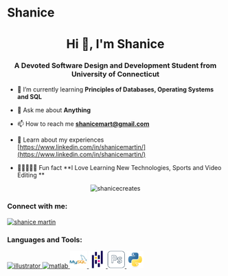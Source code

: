 # Shanice

<h1 align="center">Hi 👋, I'm Shanice </h1>
<h3 align="center">A Devoted Software Design and Development Student from University of Connecticut</h3>

- 🌱 I’m currently learning **Principles of Databases, Operating Systems and SQL**

- 💬 Ask me about **Anything**

- 📫 How to reach me **shanicemart@gmail.com**

- 📄 Learn about my experiences [https://www.linkedin.com/in/shanicemartin/](https://www.linkedin.com/in/shanicemartin/)

- 👩🏾‍💻🏀🎥 Fun fact **I Love Learning New Technologies, Sports and Video Editing **
<p align="center"> <img src="https://komarev.com/ghpvc/?username=shanicecreatesr&label=Profile%20views&color=e91e63&style=flat" alt="shanicecreates" /> </p>


<h3 align="left">Connect with me:</h3>
<p align="left">
<a href="https://www.linkedin.com/in/shanicemartin" target="blank"><img align="center" src="https://raw.githubusercontent.com/rahuldkjain/github-profile-readme-generator/master/src/images/icons/Social/linked-in-alt.svg" alt="shanice martin" height="30" width="40" /></a>
</p>

<h3 align="left">Languages and Tools:</h3>
<p align="left"> <a href="https://www.adobe.com/in/products/illustrator.html" target="_blank" rel="noreferrer"> <img src="https://www.vectorlogo.zone/logos/adobe_illustrator/adobe_illustrator-icon.svg" alt="illustrator" width="40" height="40"/> </a> <a href="https://www.mathworks.com/" target="_blank" rel="noreferrer"> <img src="https://upload.wikimedia.org/wikipedia/commons/2/21/Matlab_Logo.png" alt="matlab" width="40" height="40"/> </a> <a href="https://www.mysql.com/" target="_blank" rel="noreferrer"> <img src="https://raw.githubusercontent.com/devicons/devicon/master/icons/mysql/mysql-original-wordmark.svg" alt="mysql" width="40" height="40"/> </a> <a href="https://pandas.pydata.org/" target="_blank" rel="noreferrer"> <img src="https://raw.githubusercontent.com/devicons/devicon/2ae2a900d2f041da66e950e4d48052658d850630/icons/pandas/pandas-original.svg" alt="pandas" width="40" height="40"/> </a> <a href="https://www.photoshop.com/en" target="_blank" rel="noreferrer"> <img src="https://raw.githubusercontent.com/devicons/devicon/master/icons/photoshop/photoshop-line.svg" alt="photoshop" width="40" height="40"/> </a> <a href="https://www.python.org" target="_blank" rel="noreferrer"> <img src="https://raw.githubusercontent.com/devicons/devicon/master/icons/python/python-original.svg" alt="python" width="40" height="40"/> </a> <a 
